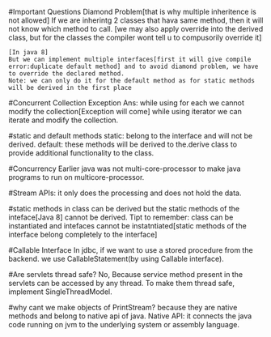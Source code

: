 #Important Questions
Diamond Problem[that is why multiple inheritence is not allowed]
    If we are inherintg 2 classes that hava same method, then
    it will not know which method to call.
    [we may also apply override into the derived class, 
    but for the classes the compiler wont tell u to compusorily override it]
    
    [In java 8]
    But we can implement multiple interfaces[first it will give compile error:duplicate default method] and to avoid diamond problem, we have to override the declared method.
    Note: we can only do it for the default method as for static methods will be derived in the first place

#Concurrent Collection Exception
Ans: while using for each we cannot modify the collection[Exception       will come]
    while using iterator we can iterate and modify the collection.

#static and default methods 
static: belong to the interface and will not be derived.
default: these methods will be derived to the.derive class to provide additional functionality to the class.

#Concurrency
Earlier java was not multi-core-processor
to make java programs to run on multicore-processor.

#Stream APIs: 
it only does the processing and does not hold the data.

#static methods in class can be derived but the static methods of the inteface[Java 8] cannot be derived.
Tipt to remember: class can be instantiated and intefaces cannot be instatntiated[static methods of the interface belong completely to the interface]

#Callable Interface
In jdbc, if we want to use a stored procedure from the backend.
we use CallableStatement(by using Callable interface).

#Are servlets thread safe?
No, Because service method present in the servlets can be accessed by any thread.
To make them thread safe, implement SingleThreadModel.

#why cant we make objects of PrintStream?
because they are native methods and belong to native api of java.
Native API: it connects the java code running on jvm to the underlying 
system or assembly language.
